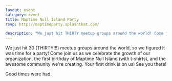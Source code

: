 ```yaml
---
layout: event
category: event
title: Maptime Null Island Party
rsvp: http://maptimeparty.splashthat.com/

description: "We just hit THIRTY meetup groups around the world! Come join us as we celebrate the growth of our community, and the first birthday of Maptime Null Island (with t-shirts). Your first drink is on us!"
---
```


We just hit 30 (THIRTY!!!) meetup groups around the world, so we figured it was time for a party! Come join us as we celebrate the growth of our organization, the first birthday of Maptime Null Island (with t-shirts), and the awesome community we're creating. Your first drink is on us! See you there!

Good times were had.
